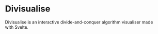 # Divisualise

Divisualise is an interactive divide-and-conquer algorithm visualiser made with Svelte.
